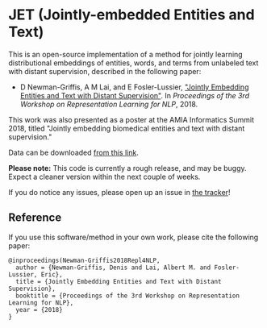# JET (Jointly-embedded Entities and Text)

This is an open-source implementation of a method for jointly learning distributional embeddings of entities, words, and
terms from unlabeled text with distant supervision, described in the following paper:

- D Newman-Griffis, A M Lai, and E Fosler-Lussier, ["Jointly Embedding Entities and Text with Distant Supervision"](http://drgriffis.github.io/papers/2018-Repl4NLP.pdf).  In _Proceedings of the 3rd Workshop on Representation Learning for NLP_, 2018.

This work was also presented as a poster at the AMIA Informatics Summit 2018, titled "Jointly embedding biomedical entities and text with distant supervision."

Data can be downloaded [from this link](http://slate.cse.ohio-state.edu/JET).

**Please note:** This code is currently a rough release, and may be buggy.  Expect a cleaner version within the next couple of weeks.

If you do notice any issues, please open up an issue in [the tracker](https://github.com/drgriffis/JET/issues)!

## Reference

If you use this software/method in your own work, please cite the following paper:

```
@inproceedings(Newman-Griffis2018Repl4NLP,
  author = {Newman-Griffis, Denis and Lai, Albert M. and Fosler-Lussier, Eric},
  title = {Jointly Embedding Entities and Text with Distant Supervision},
  booktitle = {Proceedings of the 3rd Workshop on Representation Learning for NLP},
  year = {2018}
}
```
